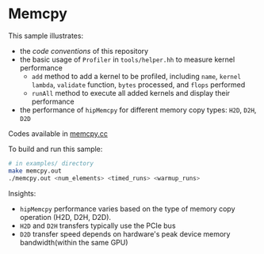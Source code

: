 # Memcpy 

This sample illustrates:

- the *code conventions* of this repository
- the basic usage of `Profiler` in `tools/helper.hh` to measure kernel performance 
    - `add` method to add a kernel to be profiled, including `name`, `kernel lambda`, `validate` function, `bytes` processed, and `flops` performed
    - `runAll` method to execute all added kernels and display their performance
- the performance of `hipMemcpy` for different memory copy types: `H2D`, `D2H`, `D2D`

Codes available in [memcpy.cc](../examples/memcpy.cc)

To build and run this sample:

```bash
# in examples/ directory
make memcpy.out
./memcpy.out <num_elements> <timed_runs> <warmup_runs>
```

Insights:
- `hipMemcpy` performance varies based on the type of memory copy operation (H2D, D2H, D2D).
- `H2D` and `D2H` transfers typically use the PCIe bus
- `D2D` transfer speed depends on hardware's peak device memory bandwidth(within the same GPU)
